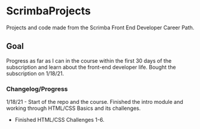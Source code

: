 # ScrimbaProjects
Projects and code made from the Scrimba Front End Developer Career Path.

## Goal
Progress as far as I can in the course within the first 30 days of the subscription and learn about the front-end developer life. Bought the subscription on 1/18/21.

### Changelog/Progress
1/18/21 - Start of the repo and the course. Finished the intro module and working through HTML/CSS Basics and its challenges.
* Finished HTML/CSS Challenges 1-6.
